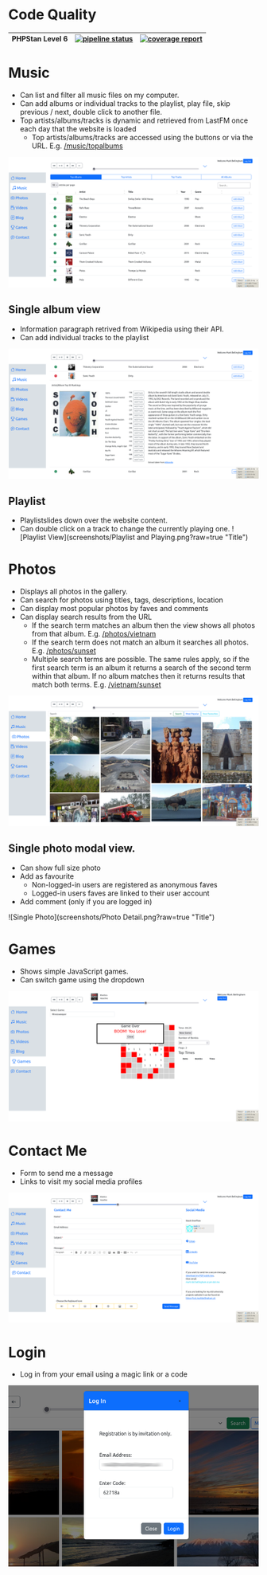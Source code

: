 # Code Quality

| PHPStan Level 6 | [![pipeline status](https://gitlab.com/markbellingham/myespacio/badges/master/pipeline.svg)](https://gitlab.com/markbellingham/myespacio/-/commits/master) | [![coverage report](https://gitlab.com/markbellingham/myespacio/badges/master/coverage.svg)](https://gitlab.com/markbellingham/myespacio/-/commits/master) |
|-----------------| ---------------------------------------------------------------------------------------------------------------------------------------------------------- | ---------------------------------------------------------------------------------------------------------------------------------------------------------- |

# Music
* Can list and filter all music files on my computer. 
* Can add albums or individual tracks to the playlist, play file, skip previous / next, double click to another file. 
* Top artists/albums/tracks is dynamic and retrieved from LastFM once each day that the website is loaded
  * Top artists/albums/tracks are accessed using the buttons or via the URL. E.g. [/music/topalbums](url)

![Music Browser](screenshots/Music.png?raw=true "Title")
## Single album view
 * Information paragraph retrived from Wikipedia using their API. 
 * Can add individual tracks to the playlist

![Album View](screenshots/Album.png?raw=true "Title")
## Playlist 
* Playlistslides down over the website content. 
* Can double click on a track to change the currently playing one.
![Playlist View](screenshots/Playlist and Playing.png?raw=true "Title")

# Photos
* Displays all photos in the gallery. 
* Can search for photos using titles, tags, descriptions, location
* Can display most popular photos by faves and comments
* Can display search results from the URL 
  * If the search term matches an album then the view shows all photos from that album. E.g. [/photos/vietnam](url)
  * If the search term does not match an album it searches all photos. E.g. [/photos/sunset](url)
  * Multiple search terms are possible. The same rules apply, so if the first search term is an album it returns a search of the second term within that album. If no album matches then it returns results that match both terms. E.g. [/vietnam/sunset](url)

![Photo Gallery](screenshots/Photos.png?raw=true "Title")
## Single photo modal view. 
* Can show full size photo
* Add as favourite
  * Non-logged-in users are registered as anonymous faves
  * Logged-in users faves are linked to their user account
* Add comment (only if you are logged in)

![Single Photo](screenshots/Photo Detail.png?raw=true "Title")

# Games
* Shows simple JavaScript games. 
* Can switch game using the dropdown

![Games Page](screenshots/Games.png?raw=true "Title")

# Contact Me
* Form to send me a message
* Links to visit my social media profiles

![Contact Page](screenshots/Contact.png?raw=true "Title")

# Login
* Log in from your email using a magic link or a code

![Login Modal](screenshots/Login.png?raw=true "Title")
